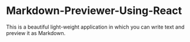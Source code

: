# Markdown-Previewer-Using-React
This is a beautiful light-weight application in which you can write text and preview it as Markdown.
